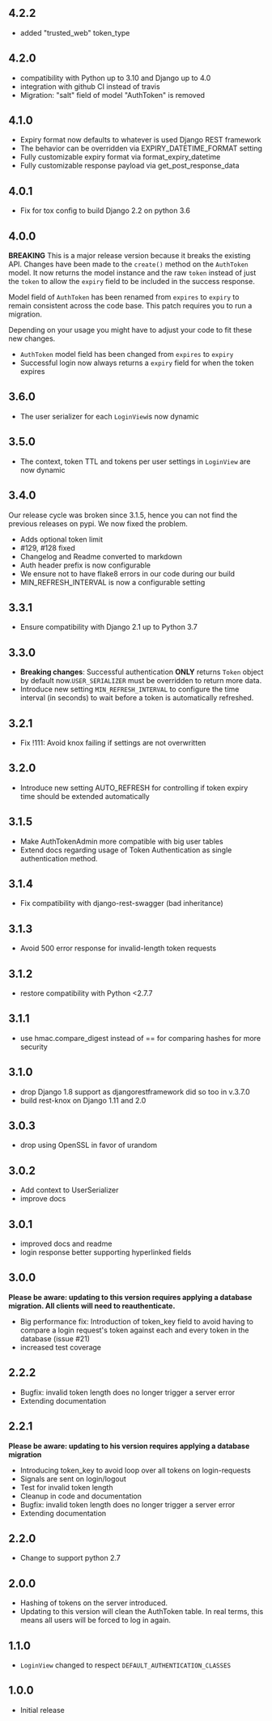## 4.2.2

- added "trusted_web" token_type

## 4.2.0

- compatibility with Python up to 3.10 and Django up to 4.0
- integration with github CI instead of travis
- Migration: "salt" field of model "AuthToken" is removed

## 4.1.0

- Expiry format now defaults to whatever is used Django REST framework
- The behavior can be overridden via EXPIRY_DATETIME_FORMAT setting
- Fully customizable expiry format via format_expiry_datetime
- Fully customizable response payload via get_post_response_data

## 4.0.1

- Fix for tox config to build Django 2.2 on python 3.6

## 4.0.0

**BREAKING** This is a major release version because it
breaks the existing API.
Changes have been made to the `create()` method on the `AuthToken` model.
It now returns the model instance and the raw `token` instead
of just the `token` to allow the `expiry` field to be included in the
success response.

Model field of `AuthToken` has been renamed from `expires` to `expiry`
to remain consistent across the code base. This patch requires you
to run a migration.

Depending on your usage you might have to adjust your code
to fit these new changes.

- `AuthToken` model field has been changed from `expires` to `expiry`
- Successful login now always returns a `expiry` field for when the token expires

## 3.6.0

- The user serializer for each `LoginView`is now dynamic

## 3.5.0

- The context, token TTL and tokens per user settings in `LoginView` are now dynamic

## 3.4.0

Our release cycle was broken since 3.1.5, hence you can not find the previous releases on pypi. We now fixed the problem.

- Adds optional token limit
- \#129, \#128 fixed
- Changelog and Readme converted to markdown
- Auth header prefix is now configurable
- We ensure not to have flake8 errors in our code during our build
- MIN_REFRESH_INTERVAL is now a configurable setting

## 3.3.1

- Ensure compatibility with Django 2.1 up to Python 3.7

## 3.3.0

- **Breaking changes**: Successful authentication **ONLY** returns
  `Token` object by default
  now.`USER_SERIALIZER` must be overridden to return more
  data.
- Introduce new setting `MIN_REFRESH_INTERVAL` to configure the time
  interval (in seconds) to wait before a token is automatically refreshed.

## 3.2.1

- Fix !111: Avoid knox failing if settings are not overwritten

## 3.2.0

- Introduce new setting AUTO_REFRESH for controlling if token expiry time should be extended automatically

## 3.1.5

- Make AuthTokenAdmin more compatible with big user tables
- Extend docs regarding usage of Token Authentication as single authentication method.

## 3.1.4

- Fix compatibility with django-rest-swagger (bad inheritance)

## 3.1.3

- Avoid 500 error response for invalid-length token requests

## 3.1.2

- restore compatibility with Python <2.7.7

## 3.1.1

- use hmac.compare_digest instead of == for comparing hashes for more security

## 3.1.0

- drop Django 1.8 support as djangorestframework did so too in v.3.7.0
- build rest-knox on Django 1.11 and 2.0

## 3.0.3

- drop using OpenSSL in favor of urandom

## 3.0.2

- Add context to UserSerializer
- improve docs

## 3.0.1

- improved docs and readme
- login response better supporting hyperlinked fields

## 3.0.0

**Please be aware: updating to this version requires applying a database migration. All clients will need to reauthenticate.**

- Big performance fix: Introduction of token_key field to avoid having to compare a login request's token against each and every token in the database (issue #21)
- increased test coverage

## 2.2.2

- Bugfix: invalid token length does no longer trigger a server error
- Extending documentation

## 2.2.1

**Please be aware: updating to his version requires applying a database migration**

- Introducing token_key to avoid loop over all tokens on login-requests
- Signals are sent on login/logout
- Test for invalid token length
- Cleanup in code and documentation
- Bugfix: invalid token length does no longer trigger a server error
- Extending documentation

## 2.2.0

- Change to support python 2.7

## 2.0.0

- Hashing of tokens on the server introduced.
- Updating to this version will clean the AuthToken table. In real terms, this
  means all users will be forced to log in again.

## 1.1.0

- `LoginView` changed to respect `DEFAULT_AUTHENTICATION_CLASSES`

## 1.0.0

- Initial release
